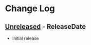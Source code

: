 # Change Log

<!-- next-header -->
## [Unreleased] - ReleaseDate

- Initial release

<!-- next-url -->
[Unreleased]: https://github.com/jieyouxu/modio-modcheck/compare/v0.1.0...HEAD
